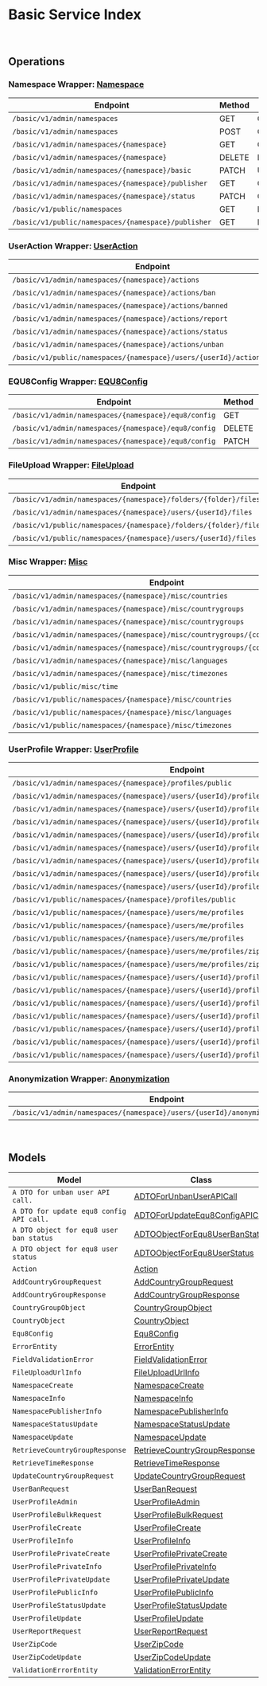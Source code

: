 # Basic Service Index

&nbsp;  

## Operations

### Namespace Wrapper:  [Namespace](../AccelByte.Sdk/Api/Basic/Wrapper/Namespace.cs)
| Endpoint | Method | ID | Class |
|---|---|---|---|
| `/basic/v1/admin/namespaces` | GET | GetNamespaces | [GetNamespaces](../AccelByte.Sdk/Api/Basic/Operation/Namespace/GetNamespaces.cs) |
| `/basic/v1/admin/namespaces` | POST | CreateNamespace | [CreateNamespace](../AccelByte.Sdk/Api/Basic/Operation/Namespace/CreateNamespace.cs) |
| `/basic/v1/admin/namespaces/{namespace}` | GET | GetNamespace | [GetNamespace](../AccelByte.Sdk/Api/Basic/Operation/Namespace/GetNamespace.cs) |
| `/basic/v1/admin/namespaces/{namespace}` | DELETE | DeleteNamespace | [DeleteNamespace](../AccelByte.Sdk/Api/Basic/Operation/Namespace/DeleteNamespace.cs) |
| `/basic/v1/admin/namespaces/{namespace}/basic` | PATCH | UpdateNamespace | [UpdateNamespace](../AccelByte.Sdk/Api/Basic/Operation/Namespace/UpdateNamespace.cs) |
| `/basic/v1/admin/namespaces/{namespace}/publisher` | GET | GetNamespacePublisher | [GetNamespacePublisher](../AccelByte.Sdk/Api/Basic/Operation/Namespace/GetNamespacePublisher.cs) |
| `/basic/v1/admin/namespaces/{namespace}/status` | PATCH | ChangeNamespaceStatus | [ChangeNamespaceStatus](../AccelByte.Sdk/Api/Basic/Operation/Namespace/ChangeNamespaceStatus.cs) |
| `/basic/v1/public/namespaces` | GET | PublicGetNamespaces | [PublicGetNamespaces](../AccelByte.Sdk/Api/Basic/Operation/Namespace/PublicGetNamespaces.cs) |
| `/basic/v1/public/namespaces/{namespace}/publisher` | GET | PublicGetNamespacePublisher | [PublicGetNamespacePublisher](../AccelByte.Sdk/Api/Basic/Operation/Namespace/PublicGetNamespacePublisher.cs) |

### UserAction Wrapper:  [UserAction](../AccelByte.Sdk/Api/Basic/Wrapper/UserAction.cs)
| Endpoint | Method | ID | Class |
|---|---|---|---|
| `/basic/v1/admin/namespaces/{namespace}/actions` | GET | GetActions | [GetActions](../AccelByte.Sdk/Api/Basic/Operation/UserAction/GetActions.cs) |
| `/basic/v1/admin/namespaces/{namespace}/actions/ban` | POST | BanUsers | [BanUsers](../AccelByte.Sdk/Api/Basic/Operation/UserAction/BanUsers.cs) |
| `/basic/v1/admin/namespaces/{namespace}/actions/banned` | GET | GetBannedUsers | [GetBannedUsers](../AccelByte.Sdk/Api/Basic/Operation/UserAction/GetBannedUsers.cs) |
| `/basic/v1/admin/namespaces/{namespace}/actions/report` | POST | ReportUser | [ReportUser](../AccelByte.Sdk/Api/Basic/Operation/UserAction/ReportUser.cs) |
| `/basic/v1/admin/namespaces/{namespace}/actions/status` | GET | GetUserStatus | [GetUserStatus](../AccelByte.Sdk/Api/Basic/Operation/UserAction/GetUserStatus.cs) |
| `/basic/v1/admin/namespaces/{namespace}/actions/unban` | POST | UnBanUsers | [UnBanUsers](../AccelByte.Sdk/Api/Basic/Operation/UserAction/UnBanUsers.cs) |
| `/basic/v1/public/namespaces/{namespace}/users/{userId}/actions/report` | POST | PublicReportUser | [PublicReportUser](../AccelByte.Sdk/Api/Basic/Operation/UserAction/PublicReportUser.cs) |

### EQU8Config Wrapper:  [EQU8Config](../AccelByte.Sdk/Api/Basic/Wrapper/EQU8Config.cs)
| Endpoint | Method | ID | Class |
|---|---|---|---|
| `/basic/v1/admin/namespaces/{namespace}/equ8/config` | GET | GetConfig | [GetConfig](../AccelByte.Sdk/Api/Basic/Operation/EQU8Config/GetConfig.cs) |
| `/basic/v1/admin/namespaces/{namespace}/equ8/config` | DELETE | DeleteConfig | [DeleteConfig](../AccelByte.Sdk/Api/Basic/Operation/EQU8Config/DeleteConfig.cs) |
| `/basic/v1/admin/namespaces/{namespace}/equ8/config` | PATCH | UpdateConfig | [UpdateConfig](../AccelByte.Sdk/Api/Basic/Operation/EQU8Config/UpdateConfig.cs) |

### FileUpload Wrapper:  [FileUpload](../AccelByte.Sdk/Api/Basic/Wrapper/FileUpload.cs)
| Endpoint | Method | ID | Class |
|---|---|---|---|
| `/basic/v1/admin/namespaces/{namespace}/folders/{folder}/files` | POST | GeneratedUploadUrl | [GeneratedUploadUrl](../AccelByte.Sdk/Api/Basic/Operation/FileUpload/GeneratedUploadUrl.cs) |
| `/basic/v1/admin/namespaces/{namespace}/users/{userId}/files` | POST | GeneratedUserUploadContentUrl | [GeneratedUserUploadContentUrl](../AccelByte.Sdk/Api/Basic/Operation/FileUpload/GeneratedUserUploadContentUrl.cs) |
| `/basic/v1/public/namespaces/{namespace}/folders/{folder}/files` | POST | PublicGeneratedUploadUrl | [PublicGeneratedUploadUrl](../AccelByte.Sdk/Api/Basic/Operation/FileUpload/PublicGeneratedUploadUrl.cs) |
| `/basic/v1/public/namespaces/{namespace}/users/{userId}/files` | POST | PublicGeneratedUserUploadContentUrl | [PublicGeneratedUserUploadContentUrl](../AccelByte.Sdk/Api/Basic/Operation/FileUpload/PublicGeneratedUserUploadContentUrl.cs) |

### Misc Wrapper:  [Misc](../AccelByte.Sdk/Api/Basic/Wrapper/Misc.cs)
| Endpoint | Method | ID | Class |
|---|---|---|---|
| `/basic/v1/admin/namespaces/{namespace}/misc/countries` | GET | GetCountries | [GetCountries](../AccelByte.Sdk/Api/Basic/Operation/Misc/GetCountries.cs) |
| `/basic/v1/admin/namespaces/{namespace}/misc/countrygroups` | GET | GetCountryGroups | [GetCountryGroups](../AccelByte.Sdk/Api/Basic/Operation/Misc/GetCountryGroups.cs) |
| `/basic/v1/admin/namespaces/{namespace}/misc/countrygroups` | POST | AddCountryGroup | [AddCountryGroup](../AccelByte.Sdk/Api/Basic/Operation/Misc/AddCountryGroup.cs) |
| `/basic/v1/admin/namespaces/{namespace}/misc/countrygroups/{countryGroupCode}` | PUT | UpdateCountryGroup | [UpdateCountryGroup](../AccelByte.Sdk/Api/Basic/Operation/Misc/UpdateCountryGroup.cs) |
| `/basic/v1/admin/namespaces/{namespace}/misc/countrygroups/{countryGroupCode}` | DELETE | DeleteCountryGroup | [DeleteCountryGroup](../AccelByte.Sdk/Api/Basic/Operation/Misc/DeleteCountryGroup.cs) |
| `/basic/v1/admin/namespaces/{namespace}/misc/languages` | GET | GetLanguages | [GetLanguages](../AccelByte.Sdk/Api/Basic/Operation/Misc/GetLanguages.cs) |
| `/basic/v1/admin/namespaces/{namespace}/misc/timezones` | GET | GetTimeZones | [GetTimeZones](../AccelByte.Sdk/Api/Basic/Operation/Misc/GetTimeZones.cs) |
| `/basic/v1/public/misc/time` | GET | PublicGetTime | [PublicGetTime](../AccelByte.Sdk/Api/Basic/Operation/Misc/PublicGetTime.cs) |
| `/basic/v1/public/namespaces/{namespace}/misc/countries` | GET | PublicGetCountries | [PublicGetCountries](../AccelByte.Sdk/Api/Basic/Operation/Misc/PublicGetCountries.cs) |
| `/basic/v1/public/namespaces/{namespace}/misc/languages` | GET | PublicGetLanguages | [PublicGetLanguages](../AccelByte.Sdk/Api/Basic/Operation/Misc/PublicGetLanguages.cs) |
| `/basic/v1/public/namespaces/{namespace}/misc/timezones` | GET | PublicGetTimeZones | [PublicGetTimeZones](../AccelByte.Sdk/Api/Basic/Operation/Misc/PublicGetTimeZones.cs) |

### UserProfile Wrapper:  [UserProfile](../AccelByte.Sdk/Api/Basic/Wrapper/UserProfile.cs)
| Endpoint | Method | ID | Class |
|---|---|---|---|
| `/basic/v1/admin/namespaces/{namespace}/profiles/public` | POST | AdminGetUserProfilePublicInfoByIds | [AdminGetUserProfilePublicInfoByIds](../AccelByte.Sdk/Api/Basic/Operation/UserProfile/AdminGetUserProfilePublicInfoByIds.cs) |
| `/basic/v1/admin/namespaces/{namespace}/users/{userId}/profiles` | GET | GetUserProfileInfo | [GetUserProfileInfo](../AccelByte.Sdk/Api/Basic/Operation/UserProfile/GetUserProfileInfo.cs) |
| `/basic/v1/admin/namespaces/{namespace}/users/{userId}/profiles` | PUT | UpdateUserProfile | [UpdateUserProfile](../AccelByte.Sdk/Api/Basic/Operation/UserProfile/UpdateUserProfile.cs) |
| `/basic/v1/admin/namespaces/{namespace}/users/{userId}/profiles` | DELETE | DeleteUserProfile | [DeleteUserProfile](../AccelByte.Sdk/Api/Basic/Operation/UserProfile/DeleteUserProfile.cs) |
| `/basic/v1/admin/namespaces/{namespace}/users/{userId}/profiles/customAttributes` | GET | GetCustomAttributesInfo | [GetCustomAttributesInfo](../AccelByte.Sdk/Api/Basic/Operation/UserProfile/GetCustomAttributesInfo.cs) |
| `/basic/v1/admin/namespaces/{namespace}/users/{userId}/profiles/customAttributes` | PUT | UpdateCustomAttributesPartially | [UpdateCustomAttributesPartially](../AccelByte.Sdk/Api/Basic/Operation/UserProfile/UpdateCustomAttributesPartially.cs) |
| `/basic/v1/admin/namespaces/{namespace}/users/{userId}/profiles/privateCustomAttributes` | GET | GetPrivateCustomAttributesInfo | [GetPrivateCustomAttributesInfo](../AccelByte.Sdk/Api/Basic/Operation/UserProfile/GetPrivateCustomAttributesInfo.cs) |
| `/basic/v1/admin/namespaces/{namespace}/users/{userId}/profiles/privateCustomAttributes` | PUT | UpdatePrivateCustomAttributesPartially | [UpdatePrivateCustomAttributesPartially](../AccelByte.Sdk/Api/Basic/Operation/UserProfile/UpdatePrivateCustomAttributesPartially.cs) |
| `/basic/v1/admin/namespaces/{namespace}/users/{userId}/profiles/status` | PATCH | UpdateUserProfileStatus | [UpdateUserProfileStatus](../AccelByte.Sdk/Api/Basic/Operation/UserProfile/UpdateUserProfileStatus.cs) |
| `/basic/v1/public/namespaces/{namespace}/profiles/public` | GET | PublicGetUserProfilePublicInfoByIds | [PublicGetUserProfilePublicInfoByIds](../AccelByte.Sdk/Api/Basic/Operation/UserProfile/PublicGetUserProfilePublicInfoByIds.cs) |
| `/basic/v1/public/namespaces/{namespace}/users/me/profiles` | GET | GetMyProfileInfo | [GetMyProfileInfo](../AccelByte.Sdk/Api/Basic/Operation/UserProfile/GetMyProfileInfo.cs) |
| `/basic/v1/public/namespaces/{namespace}/users/me/profiles` | PUT | UpdateMyProfile | [UpdateMyProfile](../AccelByte.Sdk/Api/Basic/Operation/UserProfile/UpdateMyProfile.cs) |
| `/basic/v1/public/namespaces/{namespace}/users/me/profiles` | POST | CreateMyProfile | [CreateMyProfile](../AccelByte.Sdk/Api/Basic/Operation/UserProfile/CreateMyProfile.cs) |
| `/basic/v1/public/namespaces/{namespace}/users/me/profiles/zipCode` | GET | GetMyZipCode | [GetMyZipCode](../AccelByte.Sdk/Api/Basic/Operation/UserProfile/GetMyZipCode.cs) |
| `/basic/v1/public/namespaces/{namespace}/users/me/profiles/zipCode` | PATCH | UpdateMyZipCode | [UpdateMyZipCode](../AccelByte.Sdk/Api/Basic/Operation/UserProfile/UpdateMyZipCode.cs) |
| `/basic/v1/public/namespaces/{namespace}/users/{userId}/profiles` | GET | PublicGetUserProfileInfo | [PublicGetUserProfileInfo](../AccelByte.Sdk/Api/Basic/Operation/UserProfile/PublicGetUserProfileInfo.cs) |
| `/basic/v1/public/namespaces/{namespace}/users/{userId}/profiles` | PUT | PublicUpdateUserProfile | [PublicUpdateUserProfile](../AccelByte.Sdk/Api/Basic/Operation/UserProfile/PublicUpdateUserProfile.cs) |
| `/basic/v1/public/namespaces/{namespace}/users/{userId}/profiles` | POST | PublicCreateUserProfile | [PublicCreateUserProfile](../AccelByte.Sdk/Api/Basic/Operation/UserProfile/PublicCreateUserProfile.cs) |
| `/basic/v1/public/namespaces/{namespace}/users/{userId}/profiles/customAttributes` | GET | PublicGetCustomAttributesInfo | [PublicGetCustomAttributesInfo](../AccelByte.Sdk/Api/Basic/Operation/UserProfile/PublicGetCustomAttributesInfo.cs) |
| `/basic/v1/public/namespaces/{namespace}/users/{userId}/profiles/customAttributes` | PUT | PublicUpdateCustomAttributesPartially | [PublicUpdateCustomAttributesPartially](../AccelByte.Sdk/Api/Basic/Operation/UserProfile/PublicUpdateCustomAttributesPartially.cs) |
| `/basic/v1/public/namespaces/{namespace}/users/{userId}/profiles/public` | GET | PublicGetUserProfilePublicInfo | [PublicGetUserProfilePublicInfo](../AccelByte.Sdk/Api/Basic/Operation/UserProfile/PublicGetUserProfilePublicInfo.cs) |
| `/basic/v1/public/namespaces/{namespace}/users/{userId}/profiles/status` | PATCH | PublicUpdateUserProfileStatus | [PublicUpdateUserProfileStatus](../AccelByte.Sdk/Api/Basic/Operation/UserProfile/PublicUpdateUserProfileStatus.cs) |

### Anonymization Wrapper:  [Anonymization](../AccelByte.Sdk/Api/Basic/Wrapper/Anonymization.cs)
| Endpoint | Method | ID | Class |
|---|---|---|---|
| `/basic/v1/admin/namespaces/{namespace}/users/{userId}/anonymization/profiles` | DELETE | AnonymizeUserProfile | [AnonymizeUserProfile](../AccelByte.Sdk/Api/Basic/Operation/Anonymization/AnonymizeUserProfile.cs) |


&nbsp;  

## Models

| Model | Class |
|---|---|
| `A DTO for unban user API call.` | [ADTOForUnbanUserAPICall](../AccelByte.Sdk/Api/Basic/Model/ADTOForUnbanUserAPICall.cs) |
| `A DTO for update equ8 config API call.` | [ADTOForUpdateEqu8ConfigAPICall](../AccelByte.Sdk/Api/Basic/Model/ADTOForUpdateEqu8ConfigAPICall.cs) |
| `A DTO object for equ8 user ban status` | [ADTOObjectForEqu8UserBanStatus](../AccelByte.Sdk/Api/Basic/Model/ADTOObjectForEqu8UserBanStatus.cs) |
| `A DTO object for equ8 user status` | [ADTOObjectForEqu8UserStatus](../AccelByte.Sdk/Api/Basic/Model/ADTOObjectForEqu8UserStatus.cs) |
| `Action` | [Action](../AccelByte.Sdk/Api/Basic/Model/Action.cs) |
| `AddCountryGroupRequest` | [AddCountryGroupRequest](../AccelByte.Sdk/Api/Basic/Model/AddCountryGroupRequest.cs) |
| `AddCountryGroupResponse` | [AddCountryGroupResponse](../AccelByte.Sdk/Api/Basic/Model/AddCountryGroupResponse.cs) |
| `CountryGroupObject` | [CountryGroupObject](../AccelByte.Sdk/Api/Basic/Model/CountryGroupObject.cs) |
| `CountryObject` | [CountryObject](../AccelByte.Sdk/Api/Basic/Model/CountryObject.cs) |
| `Equ8Config` | [Equ8Config](../AccelByte.Sdk/Api/Basic/Model/Equ8Config.cs) |
| `ErrorEntity` | [ErrorEntity](../AccelByte.Sdk/Api/Basic/Model/ErrorEntity.cs) |
| `FieldValidationError` | [FieldValidationError](../AccelByte.Sdk/Api/Basic/Model/FieldValidationError.cs) |
| `FileUploadUrlInfo` | [FileUploadUrlInfo](../AccelByte.Sdk/Api/Basic/Model/FileUploadUrlInfo.cs) |
| `NamespaceCreate` | [NamespaceCreate](../AccelByte.Sdk/Api/Basic/Model/NamespaceCreate.cs) |
| `NamespaceInfo` | [NamespaceInfo](../AccelByte.Sdk/Api/Basic/Model/NamespaceInfo.cs) |
| `NamespacePublisherInfo` | [NamespacePublisherInfo](../AccelByte.Sdk/Api/Basic/Model/NamespacePublisherInfo.cs) |
| `NamespaceStatusUpdate` | [NamespaceStatusUpdate](../AccelByte.Sdk/Api/Basic/Model/NamespaceStatusUpdate.cs) |
| `NamespaceUpdate` | [NamespaceUpdate](../AccelByte.Sdk/Api/Basic/Model/NamespaceUpdate.cs) |
| `RetrieveCountryGroupResponse` | [RetrieveCountryGroupResponse](../AccelByte.Sdk/Api/Basic/Model/RetrieveCountryGroupResponse.cs) |
| `RetrieveTimeResponse` | [RetrieveTimeResponse](../AccelByte.Sdk/Api/Basic/Model/RetrieveTimeResponse.cs) |
| `UpdateCountryGroupRequest` | [UpdateCountryGroupRequest](../AccelByte.Sdk/Api/Basic/Model/UpdateCountryGroupRequest.cs) |
| `UserBanRequest` | [UserBanRequest](../AccelByte.Sdk/Api/Basic/Model/UserBanRequest.cs) |
| `UserProfileAdmin` | [UserProfileAdmin](../AccelByte.Sdk/Api/Basic/Model/UserProfileAdmin.cs) |
| `UserProfileBulkRequest` | [UserProfileBulkRequest](../AccelByte.Sdk/Api/Basic/Model/UserProfileBulkRequest.cs) |
| `UserProfileCreate` | [UserProfileCreate](../AccelByte.Sdk/Api/Basic/Model/UserProfileCreate.cs) |
| `UserProfileInfo` | [UserProfileInfo](../AccelByte.Sdk/Api/Basic/Model/UserProfileInfo.cs) |
| `UserProfilePrivateCreate` | [UserProfilePrivateCreate](../AccelByte.Sdk/Api/Basic/Model/UserProfilePrivateCreate.cs) |
| `UserProfilePrivateInfo` | [UserProfilePrivateInfo](../AccelByte.Sdk/Api/Basic/Model/UserProfilePrivateInfo.cs) |
| `UserProfilePrivateUpdate` | [UserProfilePrivateUpdate](../AccelByte.Sdk/Api/Basic/Model/UserProfilePrivateUpdate.cs) |
| `UserProfilePublicInfo` | [UserProfilePublicInfo](../AccelByte.Sdk/Api/Basic/Model/UserProfilePublicInfo.cs) |
| `UserProfileStatusUpdate` | [UserProfileStatusUpdate](../AccelByte.Sdk/Api/Basic/Model/UserProfileStatusUpdate.cs) |
| `UserProfileUpdate` | [UserProfileUpdate](../AccelByte.Sdk/Api/Basic/Model/UserProfileUpdate.cs) |
| `UserReportRequest` | [UserReportRequest](../AccelByte.Sdk/Api/Basic/Model/UserReportRequest.cs) |
| `UserZipCode` | [UserZipCode](../AccelByte.Sdk/Api/Basic/Model/UserZipCode.cs) |
| `UserZipCodeUpdate` | [UserZipCodeUpdate](../AccelByte.Sdk/Api/Basic/Model/UserZipCodeUpdate.cs) |
| `ValidationErrorEntity` | [ValidationErrorEntity](../AccelByte.Sdk/Api/Basic/Model/ValidationErrorEntity.cs) |
